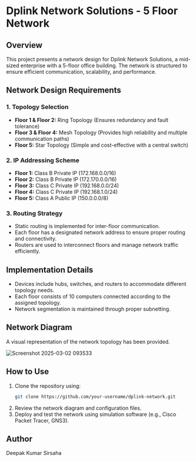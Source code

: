 # Dplink Network Solutions - 5 Floor Network

## Overview
This project presents a network design for Dplink Network Solutions, a mid-sized enterprise with a 5-floor office building. The network is structured to ensure efficient communication, scalability, and performance.

## Network Design Requirements

### 1. Topology Selection
- **Floor 1 & Floor 2:** Ring Topology (Ensures redundancy and fault tolerance)
- **Floor 3 & Floor 4:** Mesh Topology (Provides high reliability and multiple communication paths)
- **Floor 5:** Star Topology (Simple and cost-effective with a central switch)

### 2. IP Addressing Scheme
- **Floor 1:** Class B Private IP (172.168.0.0/16)
- **Floor 2:** Class B Private IP (172.170.0.0/16)
- **Floor 3:** Class C Private IP (192.168.0.0/24)
- **Floor 4:** Class C Private IP (192.168.1.0/24)
- **Floor 5:** Class A Public IP (150.0.0.0/8)

### 3. Routing Strategy
- Static routing is implemented for inter-floor communication.
- Each floor has a designated network address to ensure proper routing and connectivity.
- Routers are used to interconnect floors and manage network traffic efficiently.

## Implementation Details
- Devices include hubs, switches, and routers to accommodate different topology needs.
- Each floor consists of 10 computers connected according to the assigned topology.
- Network segmentation is maintained through proper subnetting.

## Network Diagram
A visual representation of the network topology has been provided.


![Screenshot 2025-03-02 093533](https://github.com/user-attachments/assets/f4f2aaaf-cdf2-400b-a968-6297ff47a4a5)

## How to Use
1. Clone the repository using:
   ```sh
   git clone https://github.com/your-username/dplink-network.git
   ```
2. Review the network diagram and configuration files.
3. Deploy and test the network using simulation software (e.g., Cisco Packet Tracer, GNS3).


## Author
Deepak Kumar Sirsaha


